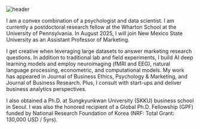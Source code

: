 ![header](https://github.com/user-attachments/assets/ea0918f5-8424-4d1c-a508-9a5c8cfa7a29)

I am a convex combination of a psychologist and data scientist. I am currently a postdoctoral research fellow at the Wharton School at the University of Pennsylvania. In August 2025, I will join New Mexico State University as an Assistant Professor of Marketing.

I get creative when leveraging large datasets to answer marketing research questions. In addition to traditional lab and field experiments, I build AI deep learning models and employ neuroimaging (fMRI and EEG), natural language processing, econometric, and computational models. My work has appeared in Journal of Business Ethics, Psychology & Marketing, and Journal of Business Research. Plus, I consult with start-ups and deliver business analytics perspectives. 

I also obtained a Ph.D. at Sungkyunkwan University (SKKU) business school in Seoul. I was also the honored recipient of a Global Ph.D. Fellowship (GPF) funded by National Research Foundation of Korea (NRF: Total Grant: 130,000 USD / 5yrs).  
